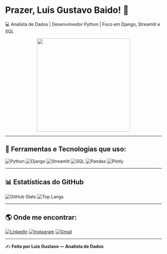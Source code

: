 # Prazer, Luis Gustavo Baido! 👋
💻 Analista de Dados | Desenvolvedor Python | Foco em Django, Streamlit e SQL  

<p align="center">
  
<img src="https://github.com/user-attachments/assets/09e26c36-866e-4242-b7e5-e85235ac7d71" width="300" />

</p>







---

## 🚀 Ferramentas e Tecnologias que uso:
![Python](https://img.shields.io/badge/Python-000?style=for-the-badge&logo=python&logoColor=3776AB)
![Django](https://img.shields.io/badge/Django-000?style=for-the-badge&logo=django&logoColor=092E20)
![Streamlit](https://img.shields.io/badge/Streamlit-000?style=for-the-badge&logo=streamlit&logoColor=FF4B4B)
![SQL](https://img.shields.io/badge/SQL-000?style=for-the-badge&logo=postgresql&logoColor=336791)
![Pandas](https://img.shields.io/badge/Pandas-000?style=for-the-badge&logo=pandas&logoColor=150458)
![Plotly](https://img.shields.io/badge/Plotly-000?style=for-the-badge&logo=plotly&logoColor=3F4F75)

---

## 📊 Estatísticas do GitHub
![GitHub Stats](https://github-readme-stats.vercel.app/api?username=Gusbaido&show_icons=true&theme=radical)
![Top Langs](https://github-readme-stats.vercel.app/api/top-langs/?username=Gusbaido&layout=compact&theme=radical)

---

## 🌎 Onde me encontrar:
[![LinkedIn](https://img.shields.io/badge/LinkedIn-000?style=for-the-badge&logo=linkedin&logoColor=0E76A8)]([https://www.linkedin.com/in/luis-gustavo-santos-baido-a0aa47159/])
[![Instagram](https://img.shields.io/badge/Instagram-000?style=for-the-badge&logo=instagram&logoColor=E4405F)](https://instagram.com/gustavobaido)
[![Gmail](https://img.shields.io/badge/Gmail-000?style=for-the-badge&logo=gmail&logoColor=D14836)](mailto:gb4ido@gmail.com)

---

✍️ **Feito por Luis Gustavo — Analista de Dados**
